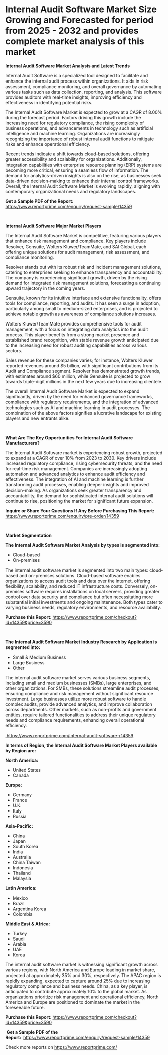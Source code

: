 <p><h1>Internal Audit Software Market Size Growing and Forecasted for period from 2025 - 2032 and provides complete market analysis of this market</h1></p><p><strong>Internal Audit Software Market Analysis and Latest Trends</strong></p>
<p><p>Internal Audit Software is a specialized tool designed to facilitate and enhance the internal audit process within organizations. It aids in risk assessment, compliance monitoring, and overall governance by automating various tasks such as data collection, reporting, and analysis. This software provides auditors with real-time insights, improving efficiency and effectiveness in identifying potential risks.</p><p>The Internal Audit Software Market is expected to grow at a CAGR of 8.00% during the forecast period. Factors driving this growth include the increasing need for regulatory compliance, the rising complexity of business operations, and advancements in technology such as artificial intelligence and machine learning. Organizations are increasingly recognizing the importance of robust internal audit functions to mitigate risks and enhance operational efficiency.</p><p>Recent trends indicate a shift towards cloud-based solutions, offering greater accessibility and scalability for organizations. Additionally, integration capabilities with enterprise resource planning (ERP) systems are becoming more critical, ensuring a seamless flow of information. The demand for analytics-driven insights is also on the rise, as businesses seek data-driven decision-making to enhance their internal control frameworks. Overall, the Internal Audit Software Market is evolving rapidly, aligning with contemporary organizational needs and regulatory landscapes.</p></p>
<p><strong>Get a Sample PDF of the Report:&nbsp;</strong> <a href="https://www.reportprime.com/enquiry/request-sample/14359?utm_campaign=2774&utm_medium=2&utm_source=Github&utm_content=ia&utm_term=20032025&utm_id=internal-audit-software">https://www.reportprime.com/enquiry/request-sample/14359</a></p>
<p>&nbsp;</p>
<p><strong>Internal Audit Software Major Market Players</strong></p>
<p><p>The Internal Audit Software Market is competitive, featuring various players that enhance risk management and compliance. Key players include Resolver, Gensuite, Wolters Kluwer/TeamMate, and SAI Global, each offering unique solutions for audit management, risk assessment, and compliance monitoring.</p><p>Resolver stands out with its robust risk and incident management solutions, catering to enterprises seeking to enhance transparency and accountability. The company is experiencing significant growth, driven by the rising demand for integrated risk management solutions, forecasting a continuing upward trajectory in the coming years.</p><p>Gensuite, known for its intuitive interface and extensive functionality, offers tools for compliance, reporting, and audits. It has seen a surge in adoption, particularly among small to medium-sized enterprises, and is projected to achieve notable growth as awareness of compliance solutions increases.</p><p>Wolters Kluwer/TeamMate provides comprehensive tools for audit management, with a focus on integrating data analytics into the audit process. This player benefits from a strong market presence and established brand recognition, with stable revenue growth anticipated due to the increasing need for robust auditing capabilities across various sectors.</p><p>Sales revenue for these companies varies; for instance, Wolters Kluwer reported revenues around $5 billion, with significant contributions from its Audit and Compliance segment. Resolver has demonstrated growth trends, with estimates around $60 million, while Gensuite is projected to grow towards triple-digit millions in the next few years due to increasing clientele.</p><p>The overall Internal Audit Software Market is expected to expand significantly, driven by the need for enhanced governance frameworks, compliance with regulatory requirements, and the integration of advanced technologies such as AI and machine learning in audit processes. The combination of the above factors signifies a lucrative landscape for existing players and new entrants alike.</p></p>
<p>&nbsp;</p>
<p><strong>What Are The Key Opportunities For Internal Audit Software Manufacturers?</strong></p>
<p><p>The Internal Audit Software market is experiencing robust growth, projected to expand at a CAGR of over 10% from 2023 to 2030. Key drivers include increased regulatory compliance, rising cybersecurity threats, and the need for real-time risk management. Companies are increasingly adopting automation and advanced analytics to enhance audit efficiency and effectiveness. The integration of AI and machine learning is further transforming audit processes, enabling deeper insights and improved decision-making. As organizations seek greater transparency and accountability, the demand for sophisticated internal audit solutions will continue to rise, positioning the market for significant future expansion.</p></p>
<p><strong>Inquire or Share Your Questions If Any Before Purchasing This Report:</strong> <a href="https://www.reportprime.com/enquiry/pre-order/14359?utm_campaign=2774&utm_medium=2&utm_source=Github&utm_content=ia&utm_term=20032025&utm_id=internal-audit-software">https://www.reportprime.com/enquiry/pre-order/14359</a></p>
<p>&nbsp;</p>
<p><strong>Market Segmentation</strong></p>
<p><strong>The Internal Audit Software Market Analysis by types is segmented into:</strong></p>
<p><ul><li>Cloud-based</li><li>On-premises</li></ul></p>
<p><p>The internal audit software market is segmented into two main types: cloud-based and on-premises solutions. Cloud-based software enables organizations to access audit tools and data over the internet, offering flexibility, scalability, and reduced IT infrastructure costs. Conversely, on-premises software requires installations on local servers, providing greater control over data security and compliance but often necessitating more substantial initial investments and ongoing maintenance. Both types cater to varying business needs, regulatory environments, and resource availability.</p></p>
<p><strong>Purchase this Report:&nbsp;</strong><a href="https://www.reportprime.com/checkout?id=14359&price=3590&utm_campaign=2774&utm_medium=2&utm_source=Github&utm_content=ia&utm_term=20032025&utm_id=internal-audit-software">https://www.reportprime.com/checkout?id=14359&price=3590</a></p>
<p>&nbsp;</p>
<p><strong>The Internal Audit Software Market Industry Research by Application is segmented into:</strong></p>
<p><ul><li>Small & Medium Business</li><li>Large Business</li><li>Other</li></ul></p>
<p><p>The internal audit software market serves various business segments, including small and medium businesses (SMBs), large enterprises, and other organizations. For SMBs, these solutions streamline audit processes, ensuring compliance and risk management without significant resource investment. Large businesses utilize more robust software to handle complex audits, provide advanced analytics, and improve collaboration across departments. Other markets, such as non-profits and government entities, require tailored functionalities to address their unique regulatory needs and compliance requirements, enhancing overall operational efficiency.</p></p>
<p><a href="https://www.reportprime.com/internal-audit-software-r14359?utm_campaign=2774&utm_medium=2&utm_source=Github&utm_content=ia&utm_term=20032025&utm_id=internal-audit-software">&nbsp;https://www.reportprime.com/internal-audit-software-r14359</a></p>
<p><strong>In terms of Region, the Internal Audit Software Market Players available by Region are:</strong></p>
<p>
    <p> <strong> North America: </strong>
        <ul>
            <li>United States</li>
            <li>Canada</li>
        </ul>
        </p> 
    <p> <strong> Europe: </strong>
        <ul>
            <li>Germany</li>
            <li>France</li>
            <li>U.K.</li>
            <li>Italy</li>
            <li>Russia</li>
        </ul>
        </p> 
    <p> <strong> Asia-Pacific: </strong>
        <ul>
            <li>China</li>
            <li>Japan</li>
            <li>South Korea</li>
            <li>India</li>
            <li>Australia</li>
            <li>China Taiwan</li>
            <li>Indonesia</li>
            <li>Thailand</li>
            <li>Malaysia</li>
        </ul>
        </p> 
    <p> <strong> Latin America: </strong>
        <ul>
            <li>Mexico</li>
            <li>Brazil</li>
            <li>Argentina Korea</li>
            <li>Colombia</li>
        </ul>
        </p> 
    <p> <strong> Middle East & Africa: </strong>
        <ul>
            <li>Turkey</li>
            <li>Saudi</li>
            <li>Arabia</li>
            <li>UAE</li>
            <li>Korea</li>
        </ul>
    </p>
    </p>
<p><p>The internal audit software market is witnessing significant growth across various regions, with North America and Europe leading in market share, projected at approximately 35% and 30%, respectively. The APAC region is rapidly expanding, expected to capture around 25% due to increasing regulatory compliance and business needs. China, as a key player, is anticipated to contribute approximately 10% to the global market. As organizations prioritize risk management and operational efficiency, North America and Europe are positioned to dominate the market in the foreseeable future.</p></p>
<p><strong>Purchase this Report: </strong><a href="https://www.reportprime.com/checkout?id=14359&price=3590&utm_campaign=2774&utm_medium=2&utm_source=Github&utm_content=ia&utm_term=20032025&utm_id=internal-audit-software">https://www.reportprime.com/checkout?id=14359&price=3590</a></p>
<p>&nbsp;<strong>Get a Sample PDF of the Report:&nbsp;&nbsp;</strong><a href="https://www.reportprime.com/enquiry/request-sample/14359?utm_campaign=2774&utm_medium=2&utm_source=Github&utm_content=ia&utm_term=20032025&utm_id=internal-audit-software">https://www.reportprime.com/enquiry/request-sample/14359</a></p>
<p><strong></strong></p>
<p>Check more reports on <a href="https://www.reportprime.com/?utm_campaign=2774&utm_medium=2&utm_source=Github&utm_content=ia&utm_term=20032025&utm_id=internal-audit-software">https://www.reportprime.com/</a></p>